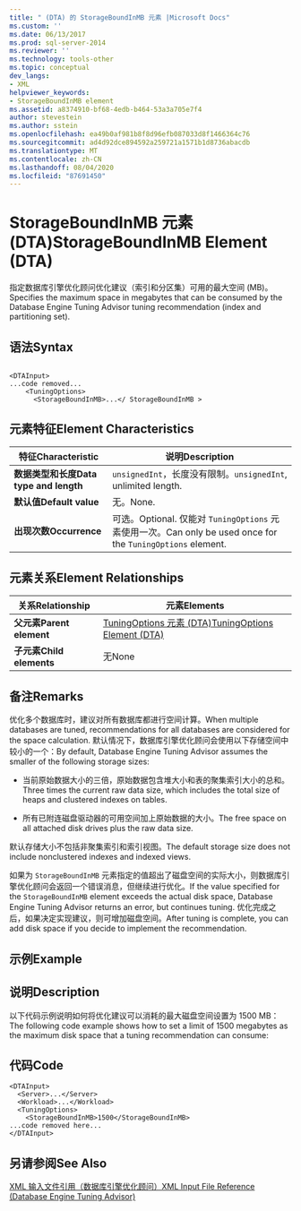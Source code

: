 ```yaml
---
title: " (DTA) 的 StorageBoundInMB 元素 |Microsoft Docs"
ms.custom: ''
ms.date: 06/13/2017
ms.prod: sql-server-2014
ms.reviewer: ''
ms.technology: tools-other
ms.topic: conceptual
dev_langs:
- XML
helpviewer_keywords:
- StorageBoundInMB element
ms.assetid: a8374910-bf68-4edb-b464-53a3a705e7f4
author: stevestein
ms.author: sstein
ms.openlocfilehash: ea49b0af981b8f8d96efb087033d8f1466364c76
ms.sourcegitcommit: ad4d92dce894592a259721a1571b1d8736abacdb
ms.translationtype: MT
ms.contentlocale: zh-CN
ms.lasthandoff: 08/04/2020
ms.locfileid: "87691450"
---
```

# <a name="storageboundinmb-element-dta"></a><span data-ttu-id="3f6e3-102">StorageBoundInMB 元素 (DTA)</span><span class="sxs-lookup"><span data-stu-id="3f6e3-102">StorageBoundInMB Element (DTA)</span></span>
  <span data-ttu-id="3f6e3-103">指定数据库引擎优化顾问优化建议（索引和分区集）可用的最大空间 (MB)。</span><span class="sxs-lookup"><span data-stu-id="3f6e3-103">Specifies the maximum space in megabytes that can be consumed by the Database Engine Tuning Advisor tuning recommendation (index and partitioning set).</span></span>  
  
## <a name="syntax"></a><span data-ttu-id="3f6e3-104">语法</span><span class="sxs-lookup"><span data-stu-id="3f6e3-104">Syntax</span></span>  
  
```  
  
<DTAInput>  
...code removed...  
    <TuningOptions>  
      <StorageBoundInMB>...</ StorageBoundInMB >  
```  
  
## <a name="element-characteristics"></a><span data-ttu-id="3f6e3-105">元素特征</span><span class="sxs-lookup"><span data-stu-id="3f6e3-105">Element Characteristics</span></span>  
  
|<span data-ttu-id="3f6e3-106">特征</span><span class="sxs-lookup"><span data-stu-id="3f6e3-106">Characteristic</span></span>|<span data-ttu-id="3f6e3-107">说明</span><span class="sxs-lookup"><span data-stu-id="3f6e3-107">Description</span></span>|  
|--------------------|-----------------|  
|<span data-ttu-id="3f6e3-108">**数据类型和长度**</span><span class="sxs-lookup"><span data-stu-id="3f6e3-108">**Data type and length**</span></span>|<span data-ttu-id="3f6e3-109">`unsignedInt`，长度没有限制。</span><span class="sxs-lookup"><span data-stu-id="3f6e3-109">`unsignedInt`, unlimited length.</span></span>|  
|<span data-ttu-id="3f6e3-110">**默认值**</span><span class="sxs-lookup"><span data-stu-id="3f6e3-110">**Default value**</span></span>|<span data-ttu-id="3f6e3-111">无。</span><span class="sxs-lookup"><span data-stu-id="3f6e3-111">None.</span></span>|  
|<span data-ttu-id="3f6e3-112">**出现次数**</span><span class="sxs-lookup"><span data-stu-id="3f6e3-112">**Occurrence**</span></span>|<span data-ttu-id="3f6e3-113">可选。</span><span class="sxs-lookup"><span data-stu-id="3f6e3-113">Optional.</span></span> <span data-ttu-id="3f6e3-114">仅能对 `TuningOptions` 元素使用一次。</span><span class="sxs-lookup"><span data-stu-id="3f6e3-114">Can only be used once for the `TuningOptions` element.</span></span>|  
  
## <a name="element-relationships"></a><span data-ttu-id="3f6e3-115">元素关系</span><span class="sxs-lookup"><span data-stu-id="3f6e3-115">Element Relationships</span></span>  
  
|<span data-ttu-id="3f6e3-116">关系</span><span class="sxs-lookup"><span data-stu-id="3f6e3-116">Relationship</span></span>|<span data-ttu-id="3f6e3-117">元素</span><span class="sxs-lookup"><span data-stu-id="3f6e3-117">Elements</span></span>|  
|------------------|--------------|  
|<span data-ttu-id="3f6e3-118">**父元素**</span><span class="sxs-lookup"><span data-stu-id="3f6e3-118">**Parent element**</span></span>|[<span data-ttu-id="3f6e3-119">TuningOptions 元素 (DTA)</span><span class="sxs-lookup"><span data-stu-id="3f6e3-119">TuningOptions Element &#40;DTA&#41;</span></span>](tuningoptions-element-dta.md)|  
|<span data-ttu-id="3f6e3-120">**子元素**</span><span class="sxs-lookup"><span data-stu-id="3f6e3-120">**Child elements**</span></span>|<span data-ttu-id="3f6e3-121">无</span><span class="sxs-lookup"><span data-stu-id="3f6e3-121">None</span></span>|  
  
## <a name="remarks"></a><span data-ttu-id="3f6e3-122">备注</span><span class="sxs-lookup"><span data-stu-id="3f6e3-122">Remarks</span></span>  
 <span data-ttu-id="3f6e3-123">优化多个数据库时，建议对所有数据库都进行空间计算。</span><span class="sxs-lookup"><span data-stu-id="3f6e3-123">When multiple databases are tuned, recommendations for all databases are considered for the space calculation.</span></span> <span data-ttu-id="3f6e3-124">默认情况下，数据库引擎优化顾问会使用以下存储空间中较小的一个：</span><span class="sxs-lookup"><span data-stu-id="3f6e3-124">By default, Database Engine Tuning Advisor assumes the smaller of the following storage sizes:</span></span>  
  
-   <span data-ttu-id="3f6e3-125">当前原始数据大小的三倍，原始数据包含堆大小和表的聚集索引大小的总和。</span><span class="sxs-lookup"><span data-stu-id="3f6e3-125">Three times the current raw data size, which includes the total size of heaps and clustered indexes on tables.</span></span>  
  
-   <span data-ttu-id="3f6e3-126">所有已附连磁盘驱动器的可用空间加上原始数据的大小。</span><span class="sxs-lookup"><span data-stu-id="3f6e3-126">The free space on all attached disk drives plus the raw data size.</span></span>  
  
 <span data-ttu-id="3f6e3-127">默认存储大小不包括非聚集索引和索引视图。</span><span class="sxs-lookup"><span data-stu-id="3f6e3-127">The default storage size does not include nonclustered indexes and indexed views.</span></span>  
  
 <span data-ttu-id="3f6e3-128">如果为 `StorageBoundInMB` 元素指定的值超出了磁盘空间的实际大小，则数据库引擎优化顾问会返回一个错误消息，但继续进行优化。</span><span class="sxs-lookup"><span data-stu-id="3f6e3-128">If the value specified for the `StorageBoundInMB` element exceeds the actual disk space, Database Engine Tuning Advisor returns an error, but continues tuning.</span></span> <span data-ttu-id="3f6e3-129">优化完成之后，如果决定实现建议，则可增加磁盘空间。</span><span class="sxs-lookup"><span data-stu-id="3f6e3-129">After tuning is complete, you can add disk space if you decide to implement the recommendation.</span></span>  
  
## <a name="example"></a><span data-ttu-id="3f6e3-130">示例</span><span class="sxs-lookup"><span data-stu-id="3f6e3-130">Example</span></span>  
  
## <a name="description"></a><span data-ttu-id="3f6e3-131">说明</span><span class="sxs-lookup"><span data-stu-id="3f6e3-131">Description</span></span>  
 <span data-ttu-id="3f6e3-132">以下代码示例说明如何将优化建议可以消耗的最大磁盘空间设置为 1500 MB：</span><span class="sxs-lookup"><span data-stu-id="3f6e3-132">The following code example shows how to set a limit of 1500 megabytes as the maximum disk space that a tuning recommendation can consume:</span></span>  
  
## <a name="code"></a><span data-ttu-id="3f6e3-133">代码</span><span class="sxs-lookup"><span data-stu-id="3f6e3-133">Code</span></span>  
  
```  
<DTAInput>  
  <Server>...</Server>  
  <Workload>...</Workload>  
  <TuningOptions>  
    <StorageBoundInMB>1500</StorageBoundInMB>  
...code removed here...  
</DTAInput>  
```  
  
## <a name="see-also"></a><span data-ttu-id="3f6e3-134">另请参阅</span><span class="sxs-lookup"><span data-stu-id="3f6e3-134">See Also</span></span>  
 [<span data-ttu-id="3f6e3-135">XML 输入文件引用（数据库引擎优化顾问）</span><span class="sxs-lookup"><span data-stu-id="3f6e3-135">XML Input File Reference &#40;Database Engine Tuning Advisor&#41;</span></span>](xml-input-file-reference-database-engine-tuning-advisor.md)  
  
  
